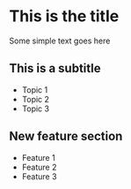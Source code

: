 # This is the title

Some simple text goes here

## This is a subtitle
- Topic 1
- Topic 2
- Topic 3

## New feature section
- Feature 1
- Feature 2
- Feature 3